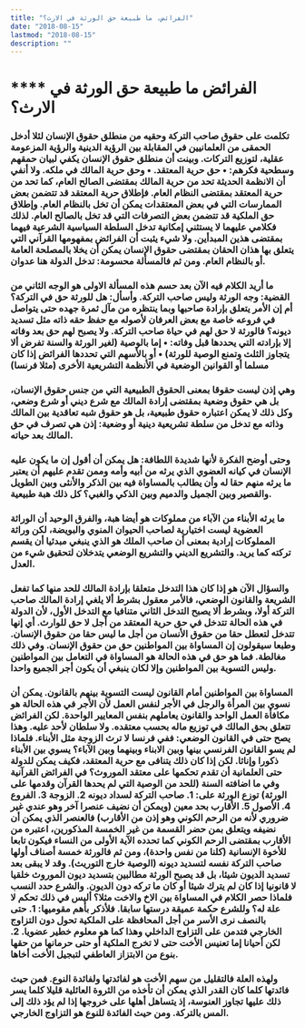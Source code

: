 ```yaml
---
title: "الفرائض، ما طبيعة حق الورثة في الارث؟"
date: "2018-08-15"
lastmod: "2018-08-15"
description: ""
---
```

# **** **الفرائض ما طبيعة حق الورثة في الارث؟**

### تكلمت على حقوق صاحب التركة وحقيه من منطلق حقوق الإنسان لئلا أدخل الحمقى من العلمانيين في المقابلة بين الرؤية الدينية والرؤية المزعومة عقلية، لتوزيع التركات. وبينت أن منطلق حقوق الإنسان يكفي لبيان حمقهم وسطحية فكرهم: • حق حرية المعتقد. • وحق حرية المالك في ملكه. ولا أنفي أن الانظمة الحديثة تحد من حرية المالك بمقتضى الصالح العام، كما تحد من حرية المعتقد بمقتضى النظام العام. فإطلاق حرية المعتقد قد تتضمن بعض الممارسات التي في بعض المعتقدات يمكن أن تخل بالنظام العام. وإطلاق حق الملكية قد تتضمن بعض التصرفات التي قد تخل بالصالح العام. لذلك فكلامي عليهما لا يستثني إمكانية تدخل السلطة السياسية الشرعية فيهما بمقتضى هذين المبدأين. ولا شيء يثبت أن الفرائض بمفهومها القرآني التي يتعلق بها هذان الحقان بمقتضى حقوق الإنسان يمكن أن يخلا بالمصلحة العامة أو بالنظام العام. ومن ثم فالمسألة محسومة: تدخل الدولة هنا عدوان.

### ما أريد الكلام فيه الآن بعد حسم هذه المسألة الاولى هو الوجه الثاني من القضية: وجه الورثة وليس صاحب التركة. وأسأل: هل للورثة حق في التركة؟ أم إن الأمر يتعلق بإرادة صاحبها وبما ينتظره من مآل ثمرة جهده حتى يتواصل في فروعه خاصة مع بعض العرفان لأصوله مع حفظ حقه ذاته مثل تسديد ديونه؟ فالورثة لا حق لهم في حياة صاحب التركة. ولا يصبح لهم حق بعد وفاته إلا بإرادته التي يحددها قبل وفاته: • إما بالوصية (لغير الورثة والسنة تفرض ألا يتجاوز الثلث وتمنع الوصية للورثة) • أو بالأسهم التي تحددها الفرائض إذا كان مسلما أو القوانين الوضعية في الأنظمة التشريعية الأخرى (مثلا فرنسا)

### وهي إذن ليست حقوقا بمعنى الحقوق الطبيعية التي من جنس حقوق الإنسان، بل هي حقوق وضعية بمقتضى إرادة المالك مع شرع ديني أو شرع وضعي، وكل ذلك لا يمكن اعتباره حقوق طبيعية، بل هو حقوق شبه تعاقدية بين المالك وذاته مع تدخل من سلطة تشريعية دينية أو وضعية: إذن هي تصرف في حق المالك بعد حياته.

### وحتى أوضح الفكرة لأنها شديدة اللطافة: هل يمكن أن أقول إن ما يكون عليه الإنسان في كيانه العضوي الذي يرثه من أبيه وأمه وممن تقدم عليهم أن يعتبر ما يرثه منهم حقا له وأن يطالب بالمساواة فيه بين الذكر والأنثى وبين الطويل والقصير وبين الجميل والدميم وبين الذكي والغبي؟ كل ذلك هبة طبيعية.

### ما يرثه الأبناء من الآباء من مملوكات هو أيضا هبة، والفرق الوحيد أن الوراثة العضوية ليست اختيارية لصاحب الحيوان المنوي والبويضة، لكن وراثة المملوكات إرادية بمعنى أن صاحب الملك هو الذي ينبغي مبدئيا أن يقسم تركته كما يريد. والتشريع الديني والتشريع الوضعي يتدخلان لتحقيق شيء من العدل.

### والسؤال الآن هو إذا كان هذا التدخل متعلقا بإرادة المالك للحد منها كما تفعل الشريعة والقانون الوضعي، فالأمر معقول بشرط ألا يلغي إرادة المالك صاحب التركة أولا، وبشرط ألا يصبح التدخل الثاني متنافيا مع التدخل الأول، لأن الدولة في هذه الحالة تتدخل في حق حرية المعتقد من أجل لا حق للوارث. أي إنها تتدخل لتعطل حقا من حقوق الأنسان من أجل ما ليس حقا من حقوق الإنسان. وطبعا سيقولون إن المساواة بين المواطنين حق من حقوق الإنسان. وفي ذلك مغالطة. فما هو حق في هذه الحالة هو المساواة في التعامل بين المواطنين وليس التسوية بين المواطنين وإلا لكان ينبغي أن يكون أجر الجميع واحدا.

### المساواة بين المواطنين أمام القانون ليست التسوية بينهم بالقانون. يمكن أن نسوي بين المرأة والرجل في الأجر لنفس العمل لأن الأجر في هذه الحالة هو مكافأة العمل الواحد والقانون يعاملهم بنفس المعايير الواحدة. لكن الفرائض تتعلق بحق المالك في توزيع ماله بحسب معتقده. ولا سلطان لأحد عليه. وهذا يصح حتى في القانون الوضعي: ففي فرنسا لا ترث الزوجة مثل الأبناء. فلماذا لم يسو القانون الفرنسي بينها وبين الابناء وبينهما وبين الآباء؟ يسوي بين الأبناء ذكورا وإناثا. لكن إذا كان ذلك يتنافى مع حرية المعتقد، فكيف يمكن للدولة حتى العلمانية أن تقدم تحكمها على معتقد الموروث؟ في الفرائض القرآنية وفي ما اضافته السنة (للحد من الوصية التي لم يحدها القرآن وقدمها على الورثة) توزع الورثة على: 1. صاحب التركة لسداد ديونه 2. الزوجة 3. الفروع 4. الأصول 5. الأقارب بحد معين (ويمكن أن نضيف عنصرا آخر وهو عندي غير ضروري لأنه من الرحم الكوني وهو إذن من الأقارب) فالعنصر الذي يمكن أن نضيفه ويتعلق بمن حضر القسمة من غير الخمسة المذكورين، اعتبره من الأقارب بمقتضى الرحم الكوني كما تحدده الآية الأولى من النساء فيكون تابعا للأخوة الإنسانية (كلنا من نفس واحدة)، ومن ثم فالورثة خمسة أصناف أولها صاحب التركة نفسه لتسديد ديونه (الوصية خارج التوريث). وقد لا يبقى بعد تسديد الديون شيئا، بل قد يصبح الورثة مطالبين بتسديد ديون الموروث خلقيا لا قانونيا إذا كان لم يترك شيئا أو كان ما تركه دون الديون. والشرع حدد النسب فلماذا حصر الكلام في المساواة بين الاخ والاخت مثلا؟ أليس في ذلك تحكم لا علة له؟ وللشرع حكمة عميقة درستها سابقا. فلأذكر بأهم مقوميها: 1. حتى بالنصف نرى الأسر من أجل المحافظة على الملكية تحول دون التزاوج الخارجي فتدمن على التزاوج الداخلي وهذا كما هو معلوم خطير عضويا. 2. لكن أحيانا إما تعنيس الأخت حتى لا تخرج الملكية أو حتى حرمانها من حقها بنوع من الابتزاز العاطفي لتبجيل الأخت أخاها.

### ولهذه العلة فالتقليل من سهم الأخت هو لفائدتها ولفائدة النوع. فمن حيث فائدتها كلما كان القدر الذي يمكن أن تأخذه من الثروة العائلية قليلا كلما يسر ذلك عليها تجاوز العنوسة، إذ يتساهل أهلها على خروجها إذا لم يؤد ذلك إلى المس بالتركة. ومن حيث الفائدة للنوع هو التزاوج الخارجي.

###